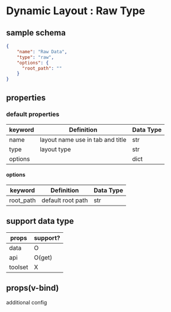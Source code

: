 # Dynamic Layout : Raw Type

## sample schema
```json
{
    "name": "Raw Data",
    "type": "raw",
    "options": {
      "root_path": ""
    }
}
``` 
## properties

### default properties
| keyword | Definition                       | Data Type |
|---------|----------------------------------|-----------|
| name    | layout name use in tab and title | str       |
| type    | layout type                      | str       |
| options |                                  | dict      |

#### options
| keyword   | Definition          | Data Type      |
|-----------|---------------------|----------------|
| root_path | default root path   | str            |

## support data type
| props | support? |
|-------|----------|
| data  |  O       |
| api   |  O(get)  |
|toolset|  X       |

## props(v-bind)

additional config
